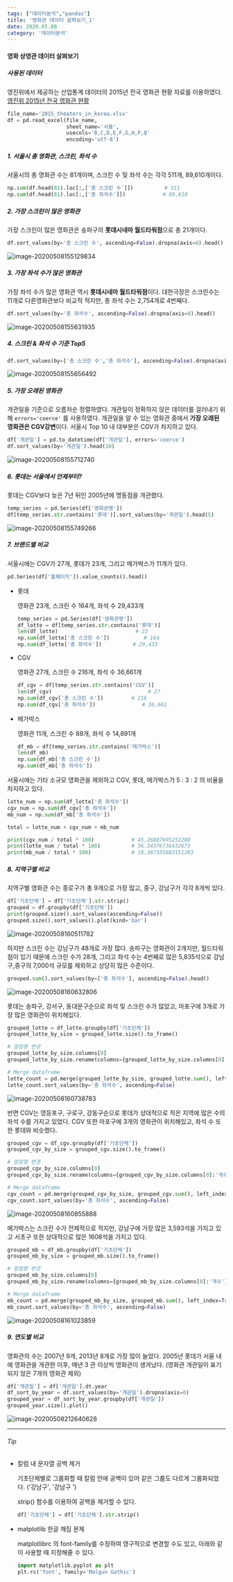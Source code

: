 ```yaml
---
tags: ["데이터분석","pandas"]
title: '영화관 데이터 살펴보기_1'
date: 2020.05.08
category: '데이터분석'
---
```




#### 영화 상영관 데이터 살펴보기



##### 사용된 데이터

영진위에서 제공하는 산업통계 데이터의 2015년 전국 영화관 현황 자료를 이용하였다.  [영진위 2015년 전국 영화관 현황](https://www.kofic.or.kr/kofic/business/board/selectBoardDetail.do?boardNumber=2)

```python
file_name='2015_theaters_in_korea.xlsx'
df = pd.read_excel(file_name,
                   sheet_name='서울',
                   usecols='B,C,D,E,F,G,H,P,Q'
                   encoding='utf-8')
```



##### 1. 서울시 총 영화관, 스크린, 좌석 수

서울시의 총 영화관 수는 81개이며, 스크린 수 및 좌석 수는 각각 511개,  89,610개이다. 

```python
np.sum(df.head(81).loc[:,['총 스크린 수']])			# 511
np.sum(df.head(81).loc[:,['총 좌석수']])			# 89,610 
```



##### 2. 가장 스크린이 많은 영화관

가장 스크린이 많은 영화관은 송파구의 **롯데시네마 월드타워점**으로 총 21개이다. 

```python
df.sort_values(by='총 스크린 수', ascending=False).dropna(axis=0).head()
```

![image-20200508155129834](/upload/image-20200508155129834.png)



##### 3. 가장 좌석 수가 많은 영화관

가장 좌석 수가 많은 영화관 역시 **롯데시네마 월드타워점**이다. 대한극장은 스크린수는 11개로 다른영화관보다 비교적 적지만, 총 좌석 수는 2,754개로 4번째다.

```python
df.sort_values(by='총 좌석수', ascending=False).dropna(axis=0).head()
```

![image-20200508155631935](/upload/image-20200508155631935.png)



##### 4. 스크린 & 좌석 수 기준 Top5

```python
df.sort_values(by=['총 스크린 수','총 좌석수'], ascending=False).dropna(axis=0).head()
```

![image-20200508155656492](/upload/image-20200508155656492.png)



##### 5. 가장 오래된 영화관

개관일을 기준으로 오름차순 정렬하였다. 개관일이 정확하지 않은 데이터를 걸러내기 위해 `errors='coerce'` 를 사용하였다. 개관일을 알 수 있는 영화관 중에서 **가장 오래된 영화관은 CGV강변**이다.  서울시 Top 10 내 대부분은 CGV가 차지하고 있다.

```python
df['개관일'] = pd.to_datetime(df['개관일'], errors='coerce')
df.sort_values(by='개관일').head(10)
```

![image-20200508155712740](/upload/image-20200508155712740.png)



##### 6. 롯데는 서울에서 언제부터?

롯데는 CGV보다 늦은 7년 뒤인 2005년에 명동점을 개관했다.

```python
temp_series = pd.Series(df['영화관명'])
df[temp_series.str.contains('롯데')].sort_values(by='개관일').head(5)
```

![image-20200508155749266](/upload/image-20200508155749266.png)



##### 7. 브랜드별 비교

서울시에는 CGV가 27개, 롯데가 23개, 그리고 메가박스가 11개가 있다.

```python
pd.Series(df['홈페이지']).value_counts().head()
```

- 롯데

  영화관 23개, 스크린 수 164개, 좌석 수 29,433개

  ```python
  temp_series = pd.Series(df['영화관명'])
  df_lotte = df[temp_series.str.contains('롯데')]
  len(df_lotte)							# 23
  np.sum(df_lotte['총 스크린 수'])			# 164
  np.sum(df_lotte['총 좌석수'])			 # 29,433
  ```

- CGV

  영화관 27개, 스크린 수 216개, 좌석 수 36,661개

  ```python
  df_cgv = df[temp_series.str.contains('CGV')]
  len(df_cgv)								# 27
  np.sum(df_cgv['총 스크린 수'])			# 216
  np.sum(df_cgv['총 좌석수'])				# 36,661 
  ```

- 메가박스

  영화관 11개, 스크린 수 88개, 좌석 수 14,891개

  ```python
  df_mb = df[temp_series.str.contains('메가박스')]
  len(df_mb)
  np.sum(df_mb['총 스크린 수'])
  np.sum(df_mb['총 좌석수'])
  ```

서울시에는 기타 소규모 영화관을 제외하고 CGV, 롯데, 메가박스가 5 : 3 : 2 의 비율을 차지하고 있다.

 ```python
lotte_num = np.sum(df_lotte['총 좌석수'])
cgv_num = np.sum(df_cgv['총 좌석수'])
mb_num = np.sum(df_mb['총 좌석수'])

total = lotte_num + cgv_num + mb_num

print(cgv_num / total * 100)			# 45.26887695252208
print(lotte_num / total * 100)			# 36.34376736432673
print(mb_num / total * 100)				# 18.387355683151203
 ```



##### 8. 지역구별 비교 

지역구별 영화관 수는 종로구가 총 9개으로 가장 많고, 중구, 강남구가 각각 8개씩 있다.

```python
df['기초단체'] = df['기초단체'].str.strip()
grouped = df.groupby(df['기초단체'])
print(grouped.size().sort_values(ascending=False))
grouped.size().sort_values().plot(kind='bar')
```

![image-20200508160511782](/upload/image-20200508160511782.png)



하지만 스크린 수는 강남구가 48개로 가장 많다. 송파구는 영화관이 2개지만, 월드타워점이 있기 때문에 스크린 수가 28개, 그리고 좌석 수는 4번째로 많은 5,835석으로 강남구,중구의 7,000석 규모를 제외하고 상당히 많은 수준이다.

```python
grouped.sum().sort_values(by=['총 좌석수'], ascending=False).head()
```

![image-20200508160632806](/upload/image-20200508160632806.png)



롯데는 송파구, 강서구, 동대문구순으로 좌석 및 스크린 수가 많았고, 마포구에 3개로 가장 많은 영화관이 위치해있다. 

```python
grouped_lotte = df_lotte.groupby(df['기초단체'])
grouped_lotte_by_size = grouped_lotte.size().to_frame()

# 컬럼명 변경
grouped_lotte_by_size.columns[0]
grouped_lotte_by_size.rename(columns={grouped_lotte_by_size.columns[0]:'개수'}, inplace=True)

# Merge dataframe
lotte_count = pd.merge(grouped_lotte_by_size, grouped_lotte.sum(), left_index=True, right_index=True)
lotte_count.sort_values(by='총 좌석수', ascending=False)
```

![image-20200508160738783](/upload/image-20200508160738783.png)



반면 CGV는 영등포구, 구로구, 강동구순으로 롯데가 상대적으로 적은 지역에 많은 수의 좌석 수를 가지고 있었다.  CGV 또한 마포구에 3개의 영화관이 위치해있고, 좌석 수 또한 롯데와 비슷했다.

```python
grouped_cgv = df_cgv.groupby(df['기초단체'])
grouped_cgv_by_size = grouped_cgv.size().to_frame()

# 컬럼명 변경
grouped_cgv_by_size.columns[0]
grouped_cgv_by_size.rename(columns={grouped_cgv_by_size.columns[0]:'개수'}, inplace=True)

# Merge dataframe
cgv_count = pd.merge(grouped_cgv_by_size, grouped_cgv.sum(), left_index=True, right_index=True)
cgv_count.sort_values(by='총 좌석수', ascending=False)
```

![image-20200508160855888](/upload/image-20200508160855888.png)



메가박스는 스크린 수가 전체적으로 적지만, 강남구에 가장 많은 3,593석을 가지고 있고 서초구 또한 상대적으로 많은 1608석을 가지고 있다. 

```python
grouped_mb = df_mb.groupby(df['기초단체'])
grouped_mb_by_size = grouped_mb.size().to_frame()

# 컬럼명 변경
grouped_mb_by_size.columns[0]
grouped_mb_by_size.rename(columns={grouped_mb_by_size.columns[0]:'개수'}, inplace=True)

# Merge dataframe
mb_count = pd.merge(grouped_mb_by_size, grouped_mb.sum(), left_index=True, right_index=True)
mb_count.sort_values(by='총 좌석수', ascending=False)
```

![image-20200508161023859](/upload/image-20200508161023859.png)

##### 9. 연도별 비교

영화관의 수는 2007년 9개, 2013년 8개로 가장 많이 늘었다. 2005년 롯데가 서울 내에 영화관을 개관한 이후, 매년 3 관 이상씩 영화관이 생겨났다. (영화관 개관일이 표기되지 않은 7개의 영화관 제외)

```python
df['개관일'] = df['개관일'].dt.year
df_sort_by_year = df.sort_values(by='개관일').dropna(axis=0)
grouped_year = df_sort_by_year.groupby(df['개관일'])
grouped_year.size().plot()
```

![image-20200508212640628](/upload/image-20200508212640628.png)







----

###### Tip

- 칼럼 내 문자열 공백 제거

  기초단체별로 그룹화할 때 칼럼 안에 공백이 있어 같은 그룹도 다르게 그룹화되었다. ('강남구', '강남구  ')

  strip() 함수를 이용하여 공백을 제거할 수 있다.

  ```python
  df['기초단체'] = df['기초단체'].str.strip()
  ```

- matplotlib 한글 깨짐 문제

  matplotlibrc 의 font-family를 수정하여 영구적으로 변경할 수도 있고, 아래와 같이 사용할 때 지정해줄 수 있다.

  ```python
  import matplotlib.pyplot as plt
  plt.rc('font', family='Malgun Gothic')
  ```

  
